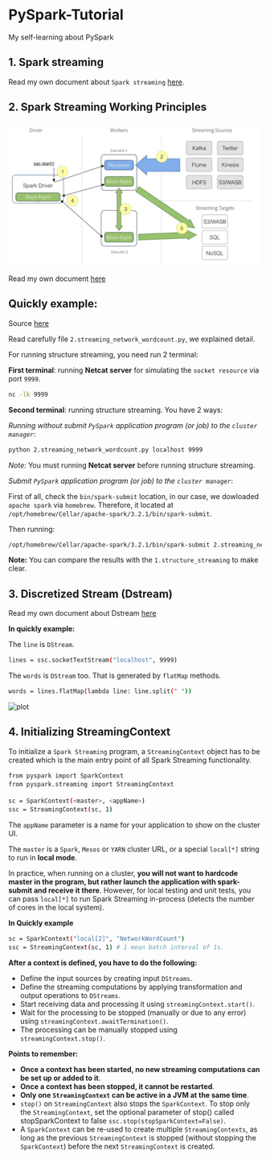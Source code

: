 # PySpark-Tutorial
My self-learning about PySpark

## 1. Spark streaming
Read my own document about `Spark streaming` [here](https://docs.google.com/document/d/1PkBWu7exb7gZz-5HfubrwusVSdKrKPcr/edit#heading=h.49x2ik5).

## 2. Spark Streaming Working Principles

![plot](https://github.com/DatacollectorVN/PySpark-Tutorial/blob/master/public-imgs/spark_streaming_working_principle.png?raw=true)

Read my own document [here](https://docs.google.com/document/d/1PkBWu7exb7gZz-5HfubrwusVSdKrKPcr/edit#heading=h.am1d9vgdpgwx)

## Quickly example:
Source [here](https://spark.apache.org/docs/latest/streaming-programming-guide.html)

Read carefully file `2.streaming_network_wordcount.py`, we explained detail.

For running structure streaming, you need run 2 terminal:

**First terminal**: running **Netcat server** for simulating the `socket resource` via port `9999`.
```bash
nc -lk 9999
```

**Second terminal**: running structure streaming. You have 2 ways:

*Running without submit `PySpark` application program (or job) to the `cluster manager`*:
```bash
python 2.streaming_network_wordcount.py localhost 9999
```

*Note:* You must running **Netcat server** before running structure streaming.

*Submit `PySpark` application program (or job) to the `cluster manager`*:

First of all, check the `bin/spark-submit` location, in our case, we dowloaded `apache spark` via `homebrew`. Therefore, it located at `/opt/homebrew/Cellar/apache-spark/3.2.1/bin/spark-submit`.

Then running:
```bash
/opt/homebrew/Cellar/apache-spark/3.2.1/bin/spark-submit 2.streaming_network_wordcount.py localhost 9999
```

**Note:** You can compare the results with the `1.structure_streaming` to make clear.

## 3. Discretized Stream (Dstream)

Read my own document about Dstream [here](https://docs.google.com/document/d/1PkBWu7exb7gZz-5HfubrwusVSdKrKPcr/edit#heading=h.2xp6fwjot5r7)

**In quickly example:**

The `line` is `DStream`.
```bash
lines = ssc.socketTextStream("localhost", 9999)
```

The `words` is `DStream` too. That is generated by `flatMap` methods.
```bash
words = lines.flatMap(lambda line: line.split(" "))
```

![plot](https://spark.apache.org/docs/latest/img/streaming-dstream-ops.png)


## 4. Initializing StreamingContext
To initialize a `Spark Streaming` program, a `StreamingContext` object has to be created which is the main entry point of all Spark Streaming functionality.

```bash
from pyspark import SparkContext
from pyspark.streaming import StreamingContext

sc = SparkContext(<master>, <appName>)
ssc = StreamingContext(sc, 1)
```

The `appName` parameter is a name for your application to show on the cluster UI. 

The `master` is a `Spark`, `Mesos` or `YARN` cluster URL, or a special `local[*]` string to run in **local mode**. 

In practice, when running on a cluster, **you will not want to hardcode master in the program, but rather launch the application with spark-submit and receive it there**. However, for local testing and unit tests, you can pass `local[*]` to run Spark Streaming in-process (detects the number of cores in the local system).

**In Quickly example**
```bash
sc = SparkContext("local[2]", "NetworkWordCount")
ssc = StreamingContext(sc, 1) # 1 mean batch interval of 1s.
```

**After a context is defined, you have to do the following:**
- Define the input sources by creating input `DStreams`.
- Define the streaming computations by applying transformation and output operations to `DStreams`.
- Start receiving data and processing it using `streamingContext.start()`.
- Wait for the processing to be stopped (manually or due to any error) using `streamingContext.awaitTermination()`.
- The processing can be manually stopped using `streamingContext.stop()`.

**Points to remember:**
- **Once a context has been started, no new streaming computations can be set up or added to it**.
- **Once a context has been stopped, it cannot be restarted**.
- **Only one `StreamingContext` can be active in a JVM at the same time**.
- ``stop()`` on `StreamingContext` also stops the `SparkContext`. To stop only the `StreamingContext`, set the optional parameter of stop() called stopSparkContext to false `ssc.stop(stopSparkContext=False)`.
- A `SparkContext` can be re-used to create multiple `StreamingContexts`, as long as the previous `StreamingContext` is stopped (without stopping the `SparkContext`) before the next `StreamingContext` is created.